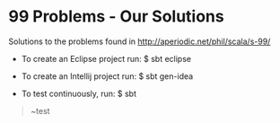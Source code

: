 99 Problems - Our Solutions
===========================

Solutions to the problems found in http://aperiodic.net/phil/scala/s-99/

* To create an Eclipse project run:
$ sbt eclipse

* To create an Intellij project run:
$ sbt gen-idea

* To test continuously, run:
$ sbt
> ~test
